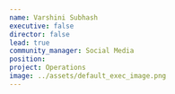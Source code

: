 ```yaml
---
name: Varshini Subhash
executive: false
director: false
lead: true
community_manager: Social Media
position:
project: Operations
image: ../assets/default_exec_image.png
---
```

